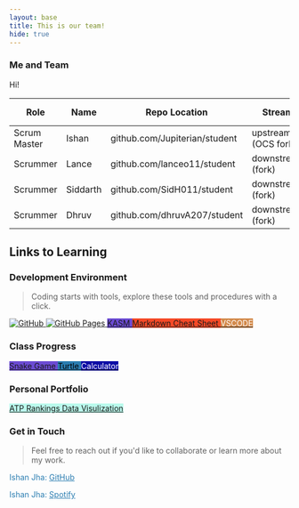 ```yaml
---
layout: base
title: This is our team!
hide: true
---
```


### Me and Team

Hi!

| Role         | Name     | Repo Location                       | Stream                | Repo Name |
|--------------|----------|-------------------------------------|-----------------------|-----------|
| Scrum Master | Ishan    | github.com/Jupiterian/student           | upstream   (OCS fork)    | student   |
| Scrummer     | Lance    | github.com/lanceo11/student       | downstream (fork)        | student   |
| Scrummer     | Siddarth | github.com/SidH011/student          | downstream (fork)        | student   |
| Scrummer     | Dhruv    | github.com/dhruvA207/student        | downstream (fork)        | student   |


## Links to Learning

### Development Environment

> Coding starts with tools, explore these tools and procedures with a click.

<a href="https://github.com/Open-Coding-Society/student">
    <img src="https://img.shields.io/badge/GitHub-181717?logo=github&logoColor=white" alt="GitHub">
</a>
<a href="https://open-coding-society.github.io/student">
    <img src="https://img.shields.io/badge/GitHub%20Pages-327FC7?logo=github&logoColor=white" alt="GitHub Pages">
</a>
<a href="https://kasm.opencodingsociety.com/" class="button small" style="background-color: #6b4bd3ff">
    KASM
</a>
<a href="https://www.markdownguide.org/cheat-sheet/" class="button small" style="background-color: #F54927">
    Markdown Cheat Sheet
</a>
<a href="https://vscode.dev/" class="button small" style="background-color: #d38a4bff">
    <span style="color: #FFFFFF">VSCODE</span>
</a>

<br>

### Class Progress

<a href="{{site.baseurl}}/snake" class="button small" style="background-color: #6b4bd3ff">
    Snake Game
</a>
<a href="{{site.baseurl}}/turtle" class="button small" style="background-color: #2A7DB1">
    <span style="color: #000000">Turtle</span>
</a>
<a href="{{site.baseurl}}/calculator" class="button small" style="background-color: #0c0ca5ff">
    <span style="color: #fffefeff">Calculator</span>
</a>
<br>

### Personal Portfolio

<a href="https://github.com/Jupiterian/ATP-Singles-Rankings-Data-Collection/" class="button small" style="background-color: #0Eb4">
    ATP Rankings Data Visulization
</a>

<br>

<!-- Contact Section -->
### Get in Touch

> Feel free to reach out if you'd like to collaborate or learn more about my work.

<p style="color: #2A7DB1;">Ishan Jha: <a href="https://github.com/Jupiterian" style="color: #2A7DB1; text-decoration: underline;">GitHub</a></p>
<p style="color: #2A7DB1;">Ishan Jha: <a href="https://open.spotify.com/user/31spiranssqszaomtf3pyo3j6zbm" style="color: #2A7DB1; text-decoration: underline">Spotify</a></p>
